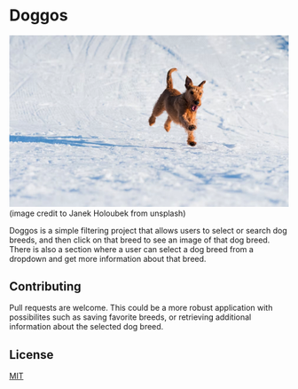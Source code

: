 # Doggos
![doggo](img/doggo.png)
(image credit to 
Janek Holoubek from unsplash)

Doggos is a simple filtering project that allows users to select or search dog breeds, and then click on that breed to see an image of that dog breed. There is also a section where a user can select a dog breed from a dropdown and get more information about that breed.




## Contributing

Pull requests are welcome. This could be a more robust application with possibilites such as saving favorite breeds, or retrieving additional information about the selected dog breed.


## License

[MIT](https://choosealicense.com/licenses/mit/)
